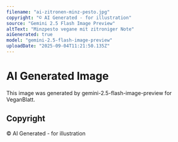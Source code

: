 ```yaml
---
filename: "ai-zitronen-minz-pesto.jpg"
copyright: "© AI Generated - for illustration"
source: "Gemini 2.5 Flash Image Preview"
altText: "Minzpesto vegane mit zitroniger Note"
aiGenerated: true
model: "gemini-2.5-flash-image-preview"
uploadDate: "2025-09-04T11:21:50.135Z"
---
```


# AI Generated Image

This image was generated by gemini-2.5-flash-image-preview for VeganBlatt.

## Copyright
© AI Generated - for illustration

